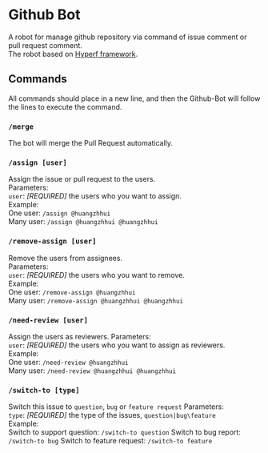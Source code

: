# Github Bot
A robot for manage github repository via command of issue comment or pull request comment.   
The robot based on [Hyperf framework](https://github.com/hyperf/hyperf).

## Commands
All commands should place in a new line, and then the Github-Bot will follow the lines to execute the command.

### `/merge`
The bot will merge the Pull Request automatically.

### `/assign [user]`
Assign the issue or pull request to the users.   
Parameters:   
`user`: *[REQUIRED]* the users who you want to assign.    
Example:    
One user: `/assign @huangzhhui`   
Many user: `/assign @huangzhhui @huangzhhui`

### `/remove-assign [user]`
Remove the users from assignees.   
Parameters:   
`user`: *[REQUIRED]* the users who you want to remove.    
Example:    
One user: `/remove-assign @huangzhhui`   
Many user: `/remove-assign @huangzhhui @huangzhhui`

### `/need-review [user]`
Assign the users as reviewers.
Parameters:   
`user`: *[REQUIRED]* the users who you want to assign as reviewers.    
Example:    
One user: `/need-review @huangzhhui`   
Many user: `/need-review @huangzhhui @huangzhhui`

### `/switch-to [type]`
Switch this issue to `question`, `bug` or `feature request`
Parameters:   
`type`: *[REQUIRED]* the type of the issues, `question|bug\feature`  
Example:    
Switch to support question: `/switch-to question`
Switch to bug report: `/switch-to bug`
Switch to feature request: `/switch-to feature`

